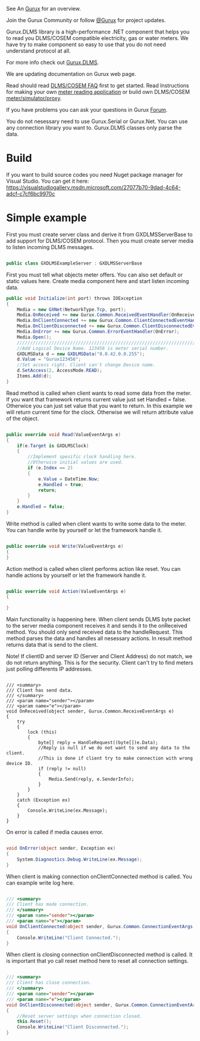 See An [Gurux](http://www.gurux.org/ "Gurux") for an overview.

Join the Gurux Community or follow [@Gurux](https://twitter.com/guruxorg "@Gurux") for project updates.

Gurux.DLMS library is a high-performance .NET component that helps you to read you DLMS/COSEM compatible electricity, gas or water meters. We have try to make component so easy to use that you do not need understand protocol at all.

For more info check out [Gurux.DLMS](http://www.gurux.fi/index.php?q=Gurux.DLMS "Gurux.DLMS").

We are updating documentation on Gurux web page. 

Read should read [DLMS/COSEM FAQ](http://www.gurux.org/index.php?q=DLMSCOSEMFAQ) first to get started. Read Instructions for making your own [meter reading application](http://www.gurux.org/index.php?q=DLMSIntro) or build own 
DLMS/COSEM [meter/simulator/proxy](http://www.gurux.org/index.php?q=OwnDLMSMeter).

If you have problems you can ask your questions in Gurux [Forum](http://www.gurux.org/forum).

You do not nesessary need to use Gurux.Serial or Gurux.Net. 
You can use any connection library you want to.
Gurux.DLMS classes only parse the data.

Build
=========================== 

If you want to build source codes you need Nuget package manager for Visual Studio.
You can get it here:
https://visualstudiogallery.msdn.microsoft.com/27077b70-9dad-4c64-adcf-c7cf6bc9970c

Simple example
=========================== 
First you must create server class and derive it from GXDLMSServerBase to add support for DLMS/COSEM protocol.
Then you must create server media to listen incoming DLMS messages.


```c#

public class GXDLMSExampleServer : GXDLMSServerBase

```

First you must tell what objects meter offers.
You can also set default or static values here.
Create media component here and start listen incoming data.

```c#
public void Initialize(int port) throws IOException
{
	Media = new GXNet(NetworkType.Tcp, port);
    Media.OnReceived += new Gurux.Common.ReceivedEventHandler(OnReceived);
    Media.OnClientConnected += new Gurux.Common.ClientConnectedEventHandler(OnClientConnected);
    Media.OnClientDisconnected += new Gurux.Common.ClientDisconnectedEventHandler(OnClientDisconnected);
    Media.OnError += new Gurux.Common.ErrorEventHandler(OnError);
    Media.Open();
    ///////////////////////////////////////////////////////////////////////
    //Add Logical Device Name. 123456 is meter serial number.
    GXDLMSData d = new GXDLMSData("0.0.42.0.0.255");
    d.Value = "Gurux123456";
    //Set access right. Client can't change Device name.
    d.SetAccess(2, AccessMode.READ);
    Items.Add(d);
}

```

Read method is called when client wants to read some data from the meter.
If you want that framework returns current value just set Handled = false. 
Otherwice you can just set value that you want to return. 
In this example we will return current time for the clock.
Otherwise we will return attribute value of the object.

```c#

public override void Read(ValueEventArgs e)
{
    if(e.Target is GXDLMSClock)
    {
        //Implement spesific clock handling here.    
        //Otherwice initial values are used.      
        if (e.Index == 2)
        {
            e.Value = DateTime.Now;
            e.Handled = true;
            return;
        }
    }
    e.Handled = false;
}

```

Write method is called when client wants to write some data to the meter.
You can handle write by yourself or let the framework handle it.

```c#

public override void Write(ValueEventArgs e)
{    
}

```

Action method is called when client performs action like reset.
You can handle actions by yourself or let the framework handle it.

```c#

public override void Action(ValueEventArgs e)
{
        
}

```

Main functionality is happening here. When client sends DLMS byte packet to the server
media component receives it and sends it to the onReceived method.
You should only send received data to the handleRequest. This method parses the data and 
handles all nesessary actions. In result method returns data that is send to the client.

Note! If clientID and server ID (Server and Client Address) do not match, we do not return anything.
This is for the security. Client can't try to find meters just polling differents IP addresses.

```

/// <summary>
/// Client has send data.
/// </summary>
/// <param name="sender"></param>
/// <param name="e"></param>
void OnReceived(object sender, Gurux.Common.ReceiveEventArgs e)
{
    try
    {
        lock (this)
        {
            byte[] reply = HandleRequest((byte[])e.Data);
            //Reply is null if we do not want to send any data to the client.
            //This is done if client try to make connection with wrong device ID.
            if (reply != null)
            {
                Media.Send(reply, e.SenderInfo);
            }
        }
    }
    catch (Exception ex)
    {
        Console.WriteLine(ex.Message);
    }
}       

```

On error is called if media causes error.

```c#

void OnError(object sender, Exception ex)
{
    System.Diagnostics.Debug.WriteLine(ex.Message);
}

```

When client is making connection onClientConnected method is called. 
You can example write log here.

```c#

/// <summary>
/// Client has made connection.
/// </summary>
/// <param name="sender"></param>
/// <param name="e"></param>
void OnClientConnected(object sender, Gurux.Common.ConnectionEventArgs e)
{
    Console.WriteLine("Client Connected.");
}

```

When client is closing connection onClientDisconnected method is called. 
It is important that yo call reset method here to reset all connection settings.


```c#

/// <summary>
/// Client has close connection.
/// </summary>
/// <param name="sender"></param>
/// <param name="e"></param>
void OnClientDisconnected(object sender, Gurux.Common.ConnectionEventArgs e)
{
    //Reset server settings when connection closed.
    this.Reset();
    Console.WriteLine("Client Disconnected.");
}
```